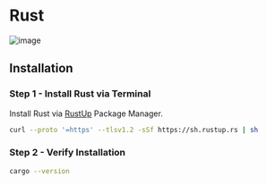 # Rust

![image](https://github.com/user-attachments/assets/16bf77c9-f221-4d50-ba1f-254793a4da98)


## Installation 

### Step 1 - Install Rust via Terminal
Install Rust via [RustUp](rust-lang.org/tools/install) Package Manager.

```bash
curl --proto '=https' --tlsv1.2 -sSf https://sh.rustup.rs | sh
```


### Step 2 - Verify Installation

```bash
cargo --version
```

